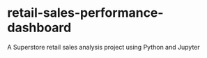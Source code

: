 # retail-sales-performance-dashboard
A Superstore retail sales analysis project using Python and Jupyter
